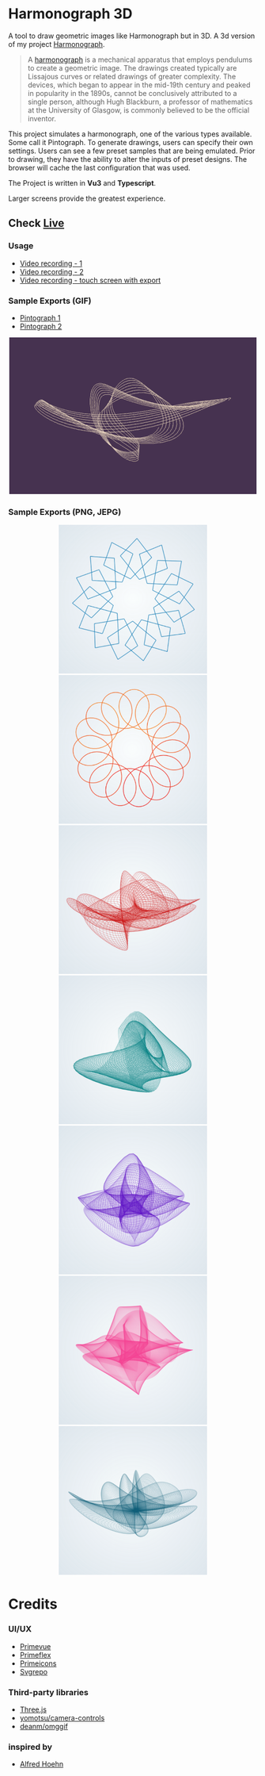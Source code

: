 # Harmonograph 3D
A tool to draw geometric images like Harmonograph but in 3D. A 3d version of my project [Harmonograph](https://jamshedhossan9.github.io/harmonograph/).

> A [harmonograph](https://en.wikipedia.org/wiki/Harmonograph) is a mechanical apparatus that employs pendulums to create a geometric image. The drawings created typically are Lissajous curves or related drawings of greater complexity. The devices, which began to appear in the mid-19th century and peaked in popularity in the 1890s, cannot be conclusively attributed to a single person, although Hugh Blackburn, a professor of mathematics at the University of Glasgow, is commonly believed to be the official inventor.

This project simulates a harmonograph, one of the various types available. Some call it Pintograph. To generate drawings, users can specify their own settings. Users can see a few preset samples that are being emulated. Prior to drawing, they have the ability to alter the inputs of preset designs. The browser will cache the last configuration that was used.

The Project is written in **Vu3** and **Typescript**.

Larger screens provide the greatest experience.

## Check [Live](https://jamshedhossan9.github.io/harmonograph-3d/)

### Usage
- [Video recording - 1](https://drive.google.com/file/d/1nO-2LwBdGtAO7sMm4QK-0CUM7b2Qzcap/view?usp=drive_link)
- [Video recording - 2](https://drive.google.com/file/d/1vtQ0-364MW5hJY6ZScF8NQp-3jrjMXMU/view?usp=sharing)
- [Video recording - touch screen with export](https://drive.google.com/file/d/1XzGApQVTcCsbCfTzWRvf7s9A6NLyx8jB/view?usp=drive_link)

### Sample Exports (GIF)
- [Pintograph 1](https://drive.google.com/file/d/1B7Ex7nzr5y-dTS89Bo4LolYn8M8BgAtA/view?usp=drive_link)
- [Pintograph 2](https://drive.google.com/file/d/17eRrsauL1VEJp5fM8gldFED3sQea8aEO/view?usp=drive_link)
<p align="center">
    <img src="https://github.com/jamshedhossan9/harmonograph-3d/blob/main/screenshots/ss-9.gif?raw=true" width="500" >
</p>

### Sample Exports (PNG, JEPG)

<p align="center">
    <img src="https://github.com/jamshedhossan9/harmonograph-3d/blob/main/screenshots/ss-1.png?raw=true" width="300" >
    <img src="https://github.com/jamshedhossan9/harmonograph-3d/blob/main/screenshots/ss-2.png?raw=true" width="300" >
    <img src="https://github.com/jamshedhossan9/harmonograph-3d/blob/main/screenshots/ss-3.png?raw=true" width="300" >
    <img src="https://github.com/jamshedhossan9/harmonograph-3d/blob/main/screenshots/ss-4.png?raw=true" width="300" >
    <img src="https://github.com/jamshedhossan9/harmonograph-3d/blob/main/screenshots/ss-5.png?raw=true" width="300" >
    <img src="https://github.com/jamshedhossan9/harmonograph-3d/blob/main/screenshots/ss-6.png?raw=true" width="300" >
    <img src="https://github.com/jamshedhossan9/harmonograph-3d/blob/main/screenshots/ss-7.png?raw=true" width="300" >
</p>

# Credits

### UI/UX
- [Primevue](https://primevue.org/)
- [Primeflex](https://primeflex.org/)
- [Primeicons](https://www.npmjs.com/package/primeicons)
- [Svgrepo](https://www.svgrepo.com/)


### Third-party libraries
- [Three.js](https://threejs.org/)
- [yomotsu/camera-controls](https://github.com/yomotsu/camera-controls)
- [deanm/omggif](https://github.com/deanm/omggif)

### inspired by
- [Alfred Hoehn](https://www.youtube.com/watch?v=2DjvtjgRdGA)